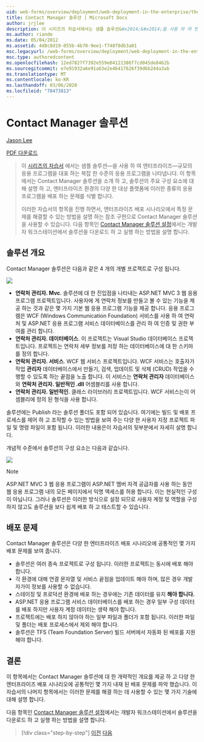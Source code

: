 ```yaml
---
uid: web-forms/overview/deployment/web-deployment-in-the-enterprise/the-contact-manager-solution
title: Contact Manager 솔루션 | Microsoft Docs
author: jrjlee
description: 이 시리즈의 자습서에서는 샘플 솔루션&#x2014;&#x2014;을 사용 하 여 엔터프라이즈 규모의 응용 프로그램을 대표 합니다.
ms.author: riande
ms.date: 05/04/2012
ms.assetid: 4d8c8d19-055b-4b70-9ee1-f748f0db3a01
msc.legacyurl: /web-forms/overview/deployment/web-deployment-in-the-enterprise/the-contact-manager-solution
msc.type: authoredcontent
ms.openlocfilehash: 12ed7827f7392e559e04121386f7cd045de8462b
ms.sourcegitcommit: e7e91932a6e91a63e2e46417626f39d6b244a3ab
ms.translationtype: MT
ms.contentlocale: ko-KR
ms.lasthandoff: 03/06/2020
ms.locfileid: "78473813"
---
```

# <a name="the-contact-manager-solution"></a>Contact Manager 솔루션

[Jason Lee](https://github.com/jrjlee)

[PDF 다운로드](https://msdnshared.blob.core.windows.net/media/MSDNBlogsFS/prod.evol.blogs.msdn.com/CommunityServer.Blogs.Components.WeblogFiles/00/00/00/63/56/8130.DeployingWebAppsInEnterpriseScenarios.pdf)

> 이 [시리즈의 자습서](web-deployment-in-the-enterprise.md) 에서는 샘플 솔루션&#x2014;을 사용 하 여 엔터프라이즈&#x2014;규모의 응용 프로그램을 대표 하는 복잡 한 수준의 응용 프로그램을 나타냅니다. 이 항목에서는 Contact Manager 솔루션을 소개 하 고, 솔루션의 주요 구성 요소에 대해 설명 하 고, 엔터프라이즈 환경의 다양 한 대상 플랫폼에 이러한 종류의 응용 프로그램을 배포 하는 문제를 식별 합니다.
> 
> 이러한 자습서의 항목을 진행 하면서, 엔터프라이즈 배포 시나리오에서 특정 문제를 해결할 수 있는 방법을 설명 하는 참조 구현으로 Contact Manager 솔루션을 사용할 수 있습니다. 다음 항목인 [Contact Manager 솔루션 설정](setting-up-the-contact-manager-solution.md)에서는 개발자 워크스테이션에서 솔루션을 다운로드 하 고 실행 하는 방법을 설명 합니다.

## <a name="solution-overview"></a>솔루션 개요

Contact Manager 솔루션은 다음과 같은 4 개의 개별 프로젝트로 구성 됩니다.

![](the-contact-manager-solution/_static/image1.png)

- **연락처 관리자. Mvc**. 솔루션에 대 한 진입점을 나타내는 ASP.NET MVC 3 웹 응용 프로그램 프로젝트입니다. 사용자에 게 연락처 정보를 만들고 볼 수 있는 기능을 제공 하는 것과 같은 몇 가지 기본 웹 응용 프로그램 기능을 제공 합니다. 응용 프로그램은 WCF (Windows Communication Foundation) 서비스를 사용 하 여 연락처 및 ASP.NET 응용 프로그램 서비스 데이터베이스를 관리 하 여 인증 및 권한 부여를 관리 합니다.
- **연락처 관리자. 데이터베이스**. 이 프로젝트는 Visual Studio 데이터베이스 프로젝트입니다. 프로젝트는 연락처 세부 정보를 저장 하는 데이터베이스에 대 한 스키마를 정의 합니다.
- **연락처 관리자. 서비스**. WCF 웹 서비스 프로젝트입니다. WCF 서비스는 호출자가 작업 **관리자** 데이터베이스에서 만들기, 검색, 업데이트 및 삭제 (CRUD) 작업을 수행할 수 있도록 하는 끝점을 노출 합니다. 이 서비스는 **연락처 관리자** 데이터베이스와 **연락처 관리자. 일반적인 .dll** 어셈블리를 사용 합니다.
- **연락처 관리자. 일반적인**. 클래스 라이브러리 프로젝트입니다. WCF 서비스는이 어셈블리에 정의 된 형식을 사용 합니다.

솔루션에는 Publish 라는 솔루션 폴더도 포함 되어 있습니다. 여기에는 빌드 및 배포 프로세스를 제어 하 고 조작할 수 있는 방법을 보여 주는 다양 한 사용자 지정 프로젝트 파일 및 명령 파일이 포함 됩니다. 이러한 내용은이 자습서의 뒷부분에서 자세히 설명 합니다.

개념적 수준에서 솔루션의 구성 요소는 다음과 같습니다.

![](the-contact-manager-solution/_static/image2.png)

> [!NOTE]
> ASP.NET MVC 3 웹 응용 프로그램이 ASP.NET 멤버 자격 공급자를 사용 하는 동안 웹 응용 프로그램 내의 모든 페이지에서 익명 액세스를 허용 합니다. 이는 현실적인 구성이 아닙니다. 그러나 솔루션은 이러한 방식으로 설정 되므로 사용자 계정 및 역할을 구성 하지 않고도 솔루션을 보다 쉽게 배포 하 고 테스트할 수 있습니다.

## <a name="deployment-challenges"></a>배포 문제

Contact Manager 솔루션은 다양 한 엔터프라이즈 배포 시나리오에 공통적인 몇 가지 배포 문제를 보여 줍니다.

- 솔루션은 여러 종속 프로젝트로 구성 됩니다. 이러한 프로젝트는 동시에 배포 해야 합니다.
- 각 환경에 대해 연결 문자열 및 서비스 끝점을 업데이트 해야 하며, 많은 경우 개발자가이 정보를 사용할 수 없습니다.
- 스테이징 및 프로덕션 환경에 배포 하는 경우에는 기존 데이터를 유지 **해야 합니다.**
- ASP.NET 응용 프로그램 서비스 데이터베이스를 배포 하는 경우 일부 구성 데이터를 배포 하지만 사용자 계정 데이터는 생략 해야 합니다.
- 프로젝트에는 배포 하지 않아야 하는 일부 파일과 폴더가 포함 됩니다. 이러한 파일 및 폴더는 배포 프로세스에서 제외 해야 합니다.
- 솔루션은 TFS (Team Foundation Server) 빌드 서버에서 자동화 된 배포를 지원 해야 합니다.

## <a name="conclusion"></a>결론

이 항목에서는 Contact Manager 솔루션에 대 한 개략적인 개요를 제공 하 고 다양 한 엔터프라이즈 배포 시나리오에 공통적인 몇 가지 내재 된 배포 문제를 파악 했습니다. 이 자습서의 나머지 항목에서는 이러한 문제를 해결 하는 데 사용할 수 있는 몇 가지 기술에 대해 설명 합니다.

다음 항목인 [Contact Manager 솔루션 설정](setting-up-the-contact-manager-solution.md)에서는 개발자 워크스테이션에서 솔루션을 다운로드 하 고 실행 하는 방법을 설명 합니다.

> [!div class="step-by-step"]
> [이전](web-deployment-in-the-enterprise.md)
> [다음](setting-up-the-contact-manager-solution.md)
